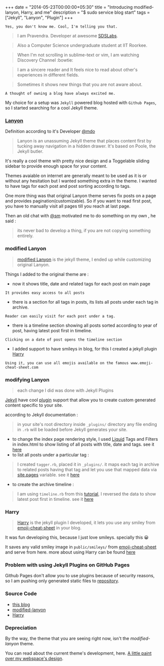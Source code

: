 +++
date = "2014-05-23T00:00:00+05:30"
title = "Introducing modified-lanyon, Harry, and me"
description = "$ sudo service blog start"
tags = ["Jekyll", "Lanyon", "Plugin"]
+++

`Yes, you don't know me. Cool, I'm telling you that.`

> I am Pravendra. Developer at awesome [SDSLabs](https://twitter.com/sdslabs).

> Also a Computer Science undergraduate student at IIT Roorkee.

> When I'm not scrolling in sublime-text or vim, I am watching Discovery Channel :bowtie:

> I am a sincere reader and It feels nice to read about other's experiences in different fields.

> Sometimes it shows new things that you are not aware about.

`A thought of owning a blog have always excited me.`

My choice for a setup was `Jekyll` powered blog hosted with `Github Pages`, so I started searching for a cool Jekyll theme.

### [Lanyon](https://github.com/poole/lanyon)
Definition according to it's Developer [@mdo](https://twitter.com/mdo)
> Lanyon is an unassuming Jekyll theme that places content first by tucking away navigation in a hidden drawer. It's based on Poole, the Jekyll butler.

It's really a cool theme with pretty nice design and a Toggelable sliding sidebar to provide enough space for your content.

Themes avaiable on internet are generally meant to be used as it is or without any hesitation but I wanted something extra in the theme. I wanted to have tags for each post and post sorting according to tags.

One more thing was that original Lanyon theme serves fix posts on a page and provides pagination(customizable). So if you want to read first post, you have to manually visit all pages till you reach at last page.

Then an old chat with [@sm](https://twitter.com/leostatic) motivated me to do something on my own , he said :
> its never bad to develop a thing, if you are not copying something entirely.

### modified Lanyon
> [modified Lanyon](https://github.com/pravj/modified-lanyon) is the jekyll theme, I ended up while customizing original Lanyon.

Things I added to the original theme are :

* now it shows title, date and related tags for each post on main page

`It provides easy access to all posts`

* there is a section for all tags in posts, its lists all posts under each tag in archive.

`Reader can easily visit for each post under a tag.`

* there is a timeline section showing all posts sorted according to year of post, having latest post first in timeline.

`Clicking on a date of post opens the timeline section`

* I added support to have smileys in blog, for this I created a jekyll plugin [Harry](https://github.com/pravj/Harry)

`Using it, you can use all emojis available on the famous www.emoji-cheat-sheet.com`

### modifying Lanyon
> each change I did was done with Jekyll Plugins

[Jekyll](http://jekyllrb.com) have cool [plugin](http://jekyllrb.com/docs/plugins/) support that allow you to create custom generated content specific to your site.

according to Jekyll documentation :
> in your site's root directory inside `_plugins/` directory any file ending in `.rb` will be loaded before Jekyll generates your site.

* to change the index page rendering style, I used [Liquid](https://github.com/Shopify/liquid) Tags and Filters in index.html to show listing of all posts with title, date and tags. see it [here](https://github.com/pravj/modified-lanyon/blob/master/index.html)
* to list all posts under a particular tag :

>I created `tagger.rb`, placed it in `_plugins/`. it maps each tag in archive to related posts having that tag and let you use that mapped data via [site.pages](http://jekyllrb.com/docs/variables/#site-variables) variable. see it [here](https://github.com/pravj/modified-lanyon/blob/master/_plugins/tagger.rb)

* to create the archive timeline :

> I am using `timeline.rb` from this [tutorial](http://tech.pro/tutorial/1299/getting-started-with-jekyll-plugins), I reversed the data to show latest post first in timeline. see it [here](https://github.com/pravj/modified-lanyon/blob/master/_plugins/timeline.rb)

### Harry
> [Harry](https://github.com/pravj/Harry) is the jekyll plugin I developed, it lets you use any smiley from [emoji-cheat-sheet](http://www.emoji-cheat-sheet.com/) in your blog.

It was fun developing this, because I just love smileys. specially this :grinning:

It saves any valid smiley image in `public/smileys/` from [emoji-cheat-sheet](http://www.emoji-cheat-sheet.com/) and serve from here. more about using Harry can be found [here](https://github.com/pravj/Harry/blob/master/README.md)

### Problem with using Jekyll Plugins on GitHub Pages
Github Pages don't allow you to use plugins because of security reasons, so I am pushing only generated static files to [repository](https://github.com/pravj/pravj.github.io).

### Source Code
* [this blog](https://github.com/pravj/pravj.github.io)
* [modified-lanyon](https://github.com/pravj/modified-lanyon)
* [Harry](https://github.com/pravj/Harry)

### Depreciation
By the way, the theme that you are seeing right now, isn't the *modified-lanyon* theme.

You can read about the current theme's development, here. [A little paint over my webspace's design](https://hackpravj.com).
